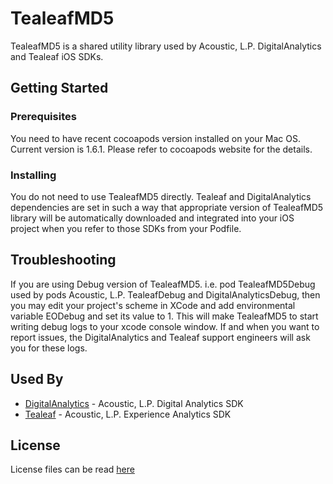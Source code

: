 # TealeafMD5

TealeafMD5 is a shared utility library used by Acoustic, L.P. DigitalAnalytics and Tealeaf iOS SDKs.


## Getting Started

### Prerequisites

You need to have recent cocoapods version installed on your Mac OS. Current version is 1.6.1. Please refer to cocoapods website for the details.

### Installing

You do not need to use TealeafMD5 directly. Tealeaf and DigitalAnalytics dependencies are set in such a way that appropriate version of TealeafMD5 library will be automatically downloaded and integrated into your iOS project when you refer to those SDKs from your Podfile.

## Troubleshooting

If you are using Debug version of TealeafMD5. i.e. pod TealeafMD5Debug used by pods Acoustic, L.P. TealeafDebug and DigitalAnalyticsDebug, then you may edit your project's scheme in XCode and add environmental variable EODebug and set its value to 1. This will make TealeafMD5 to start writing debug logs to your xcode console window. If and when you want to report issues, the DigitalAnalytics and Tealeaf support engineers will ask you for these logs.


## Used By

* [DigitalAnalytics](https://github.com/ibm-watson-cxa/DigitalAnalytics) - Acoustic, L.P. Digital Analytics SDK
* [Tealeaf](https://github.com/ibm-watson-cxa/IBMTealeaf) - Acoustic, L.P. Experience Analytics SDK


## License

License files can be read [here](https://github.com/ibm-watson-cxa/TealeafMD5-iOS/tree/master/Licenses)

